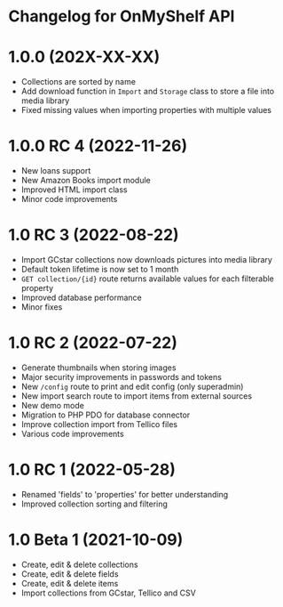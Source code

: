 # Changelog for OnMyShelf API

# 1.0.0 (202X-XX-XX)
- Collections are sorted by name
- Add download function in `Import` and `Storage` class to store a file into media library
- Fixed missing values when importing properties with multiple values

# 1.0.0 RC 4 (2022-11-26)
- New loans support
- New Amazon Books import module
- Improved HTML import class
- Minor code improvements

# 1.0 RC 3 (2022-08-22)
- Import GCstar collections now downloads pictures into media library
- Default token lifetime is now set to 1 month
- `GET collection/{id}` route returns available values for each filterable property
- Improved database performance
- Minor fixes

# 1.0 RC 2 (2022-07-22)
- Generate thumbnails when storing images
- Major security improvements in passwords and tokens
- New `/config` route to print and edit config (only superadmin)
- New import search route to import items from external sources
- New demo mode
- Migration to PHP PDO for database connector
- Improve collection import from Tellico files
- Various code improvements

# 1.0 RC 1 (2022-05-28)
- Renamed 'fields' to 'properties' for better understanding
- Improved collection sorting and filtering

# 1.0 Beta 1 (2021-10-09)
- Create, edit & delete collections
- Create, edit & delete fields
- Create, edit & delete items
- Import collections from GCstar, Tellico and CSV
